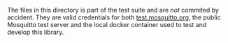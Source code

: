 The files in this directory is part of the test suite and are *not* commited by accident.
They are valid credentials for both [test.mosquitto.org](https://test.mosquitto.org/), the public
Mosquitto test server and the local docker container used to test and develop this library.
